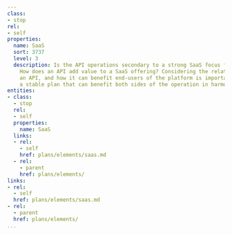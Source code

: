 ```yaml
---
class:
- stop
rel:
- self
properties:
  name: SaaS
  sort: 3737
  level: 3
  description: Is the API operations secondary to a strong SaaS focus for a platform.
    How does an API add value to a SaaS offering? Considering the relationship between
    an API, and how it can benefit end-users of the platform is important to establishing
    a stable plan that can benefit both sides of the operation in harmony.
entities:
- class:
  - stop
  rel:
  - self
  properties:
    name: SaaS
  links:
  - rel:
    - self
    href: plans/elements/saas.md
  - rel:
    - parent
    href: plans/elements/
links:
- rel:
  - self
  href: plans/elements/saas.md
- rel:
  - parent
  href: plans/elements/
...
```

